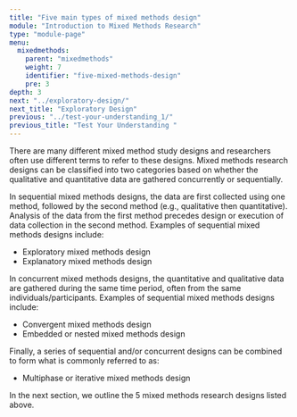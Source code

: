 ```yaml
---
title: "Five main types of mixed methods design"
module: "Introduction to Mixed Methods Research"
type: "module-page"
menu:
  mixedmethods:
    parent: "mixedmethods"
    weight: 7
    identifier: "five-mixed-methods-design"
    pre: 3
depth: 3
next: "../exploratory-design/"
next_title: "Exploratory Design"
previous: "../test-your-understanding_1/"
previous_title: "Test Your Understanding "
---
```


There are many different mixed method study designs and researchers often use different terms to refer to these designs.  Mixed methods research designs can be classified into two categories based on whether the qualitative and quantitative data are gathered concurrently or sequentially.    

In sequential mixed methods designs, the data are first collected using one method, followed by the second method (e.g., qualitative then quantitative).  Analysis of the data from the first method precedes design or execution of data collection in the second method.  Examples of sequential mixed methods designs include:

* Exploratory mixed methods design
* Explanatory mixed methods design

In concurrent mixed methods designs, the quantitative and qualitative data are gathered during the same time period, often from the same individuals/participants. Examples of sequential mixed methods designs include:

* Convergent mixed methods design
* Embedded or nested mixed methods design

Finally, a series of sequential and/or concurrent designs can be combined to form what is commonly referred to as:

* Multiphase or iterative mixed methods design

In the next section, we outline the 5 mixed methods research designs listed above.
